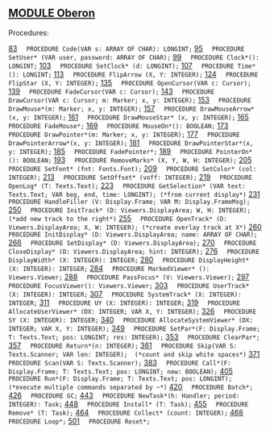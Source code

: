 
## [MODULE Oberon](https://github.com/io-core/Oberon/blob/main/Oberon.Mod)

Procedures:

[83](https://github.com/io-core/Oberon/blob/main/Oberon.Mod#83) `  PROCEDURE Code(VAR s: ARRAY OF CHAR): LONGINT;`
[95](https://github.com/io-core/Oberon/blob/main/Oberon.Mod#95) `  PROCEDURE SetUser* (VAR user, password: ARRAY OF CHAR);`
[99](https://github.com/io-core/Oberon/blob/main/Oberon.Mod#99) `  PROCEDURE Clock*(): LONGINT;`
[103](https://github.com/io-core/Oberon/blob/main/Oberon.Mod#103) `  PROCEDURE SetClock* (d: LONGINT);`
[107](https://github.com/io-core/Oberon/blob/main/Oberon.Mod#107) `  PROCEDURE Time*(): LONGINT;`
[113](https://github.com/io-core/Oberon/blob/main/Oberon.Mod#113) `  PROCEDURE FlipArrow (X, Y: INTEGER);`
[124](https://github.com/io-core/Oberon/blob/main/Oberon.Mod#124) `  PROCEDURE FlipStar (X, Y: INTEGER);`
[135](https://github.com/io-core/Oberon/blob/main/Oberon.Mod#135) `  PROCEDURE OpenCursor(VAR c: Cursor);`
[139](https://github.com/io-core/Oberon/blob/main/Oberon.Mod#139) `  PROCEDURE FadeCursor(VAR c: Cursor);`
[143](https://github.com/io-core/Oberon/blob/main/Oberon.Mod#143) `  PROCEDURE DrawCursor(VAR c: Cursor; m: Marker; x, y: INTEGER);`
[153](https://github.com/io-core/Oberon/blob/main/Oberon.Mod#153) `  PROCEDURE DrawMouse*(m: Marker; x, y: INTEGER);`
[157](https://github.com/io-core/Oberon/blob/main/Oberon.Mod#157) `  PROCEDURE DrawMouseArrow*(x, y: INTEGER);`
[161](https://github.com/io-core/Oberon/blob/main/Oberon.Mod#161) `  PROCEDURE DrawMouseStar* (x, y: INTEGER);`
[165](https://github.com/io-core/Oberon/blob/main/Oberon.Mod#165) `  PROCEDURE FadeMouse*;`
[169](https://github.com/io-core/Oberon/blob/main/Oberon.Mod#169) `  PROCEDURE MouseOn*(): BOOLEAN;`
[173](https://github.com/io-core/Oberon/blob/main/Oberon.Mod#173) `  PROCEDURE DrawPointer*(m: Marker; x, y: INTEGER);`
[177](https://github.com/io-core/Oberon/blob/main/Oberon.Mod#177) `  PROCEDURE DrawPointerArrow*(x, y: INTEGER);`
[181](https://github.com/io-core/Oberon/blob/main/Oberon.Mod#181) `  PROCEDURE DrawPointerStar*(x, y: INTEGER);`
[185](https://github.com/io-core/Oberon/blob/main/Oberon.Mod#185) `  PROCEDURE FadePointer*;`
[189](https://github.com/io-core/Oberon/blob/main/Oberon.Mod#189) `  PROCEDURE PointerOn*(): BOOLEAN;`
[193](https://github.com/io-core/Oberon/blob/main/Oberon.Mod#193) `  PROCEDURE RemoveMarks* (X, Y, W, H: INTEGER);`
[205](https://github.com/io-core/Oberon/blob/main/Oberon.Mod#205) `  PROCEDURE SetFont* (fnt: Fonts.Font);`
[209](https://github.com/io-core/Oberon/blob/main/Oberon.Mod#209) `  PROCEDURE SetColor* (col: INTEGER);`
[213](https://github.com/io-core/Oberon/blob/main/Oberon.Mod#213) `  PROCEDURE SetOffset* (voff: INTEGER);`
[219](https://github.com/io-core/Oberon/blob/main/Oberon.Mod#219) `  PROCEDURE OpenLog* (T: Texts.Text);`
[223](https://github.com/io-core/Oberon/blob/main/Oberon.Mod#223) `  PROCEDURE GetSelection* (VAR text: Texts.Text; VAR beg, end, time: LONGINT); (*from current display*)`
[231](https://github.com/io-core/Oberon/blob/main/Oberon.Mod#231) `  PROCEDURE HandleFiller (V: Display.Frame; VAR M: Display.FrameMsg);`
[250](https://github.com/io-core/Oberon/blob/main/Oberon.Mod#250) `  PROCEDURE InitTrack* (D: Viewers.DisplayArea; W, H: INTEGER); (*add new track to the right*)`
[255](https://github.com/io-core/Oberon/blob/main/Oberon.Mod#255) `  PROCEDURE OpenTrack* (D: Viewers.DisplayArea; X, W: INTEGER); (*create overlay track at X*)`
[260](https://github.com/io-core/Oberon/blob/main/Oberon.Mod#260) `  PROCEDURE InitDisplay* (D: Viewers.DisplayArea; name: ARRAY OF CHAR);`
[266](https://github.com/io-core/Oberon/blob/main/Oberon.Mod#266) `  PROCEDURE SetDisplay* (D: Viewers.DisplayArea);`
[270](https://github.com/io-core/Oberon/blob/main/Oberon.Mod#270) `  PROCEDURE CloseDisplay* (D: Viewers.DisplayArea; hint: INTEGER);`
[276](https://github.com/io-core/Oberon/blob/main/Oberon.Mod#276) `  PROCEDURE DisplayWidth* (X: INTEGER): INTEGER;`
[280](https://github.com/io-core/Oberon/blob/main/Oberon.Mod#280) `  PROCEDURE DisplayHeight* (X: INTEGER): INTEGER;`
[284](https://github.com/io-core/Oberon/blob/main/Oberon.Mod#284) `  PROCEDURE MarkedViewer* (): Viewers.Viewer;`
[288](https://github.com/io-core/Oberon/blob/main/Oberon.Mod#288) `  PROCEDURE PassFocus* (V: Viewers.Viewer);`
[297](https://github.com/io-core/Oberon/blob/main/Oberon.Mod#297) `  PROCEDURE FocusViewer(): Viewers.Viewer;`
[303](https://github.com/io-core/Oberon/blob/main/Oberon.Mod#303) `  PROCEDURE UserTrack* (X: INTEGER): INTEGER;`
[307](https://github.com/io-core/Oberon/blob/main/Oberon.Mod#307) `  PROCEDURE SystemTrack* (X: INTEGER): INTEGER;`
[311](https://github.com/io-core/Oberon/blob/main/Oberon.Mod#311) `  PROCEDURE UY (X: INTEGER): INTEGER;`
[319](https://github.com/io-core/Oberon/blob/main/Oberon.Mod#319) `  PROCEDURE AllocateUserViewer* (DX: INTEGER; VAR X, Y: INTEGER);`
[326](https://github.com/io-core/Oberon/blob/main/Oberon.Mod#326) `  PROCEDURE SY (X: INTEGER): INTEGER;`
[340](https://github.com/io-core/Oberon/blob/main/Oberon.Mod#340) `  PROCEDURE AllocateSystemViewer* (DX: INTEGER; VAR X, Y: INTEGER);`
[349](https://github.com/io-core/Oberon/blob/main/Oberon.Mod#349) `  PROCEDURE SetPar*(F: Display.Frame; T: Texts.Text; pos: LONGINT; res: INTEGER);`
[353](https://github.com/io-core/Oberon/blob/main/Oberon.Mod#353) `  PROCEDURE ClearPar*;`
[357](https://github.com/io-core/Oberon/blob/main/Oberon.Mod#357) `  PROCEDURE Return*(n: INTEGER);`
[361](https://github.com/io-core/Oberon/blob/main/Oberon.Mod#361) `  PROCEDURE Skip(VAR S: Texts.Scanner; VAR len: INTEGER);  (*count and skip white spaces*)`
[371](https://github.com/io-core/Oberon/blob/main/Oberon.Mod#371) `  PROCEDURE Scan(VAR S: Texts.Scanner);`
[383](https://github.com/io-core/Oberon/blob/main/Oberon.Mod#383) `  PROCEDURE Call*(F: Display.Frame; T: Texts.Text; pos: LONGINT; new: BOOLEAN);`
[405](https://github.com/io-core/Oberon/blob/main/Oberon.Mod#405) `  PROCEDURE Run*(F: Display.Frame; T: Texts.Text; pos: LONGINT);  (*execute multiple commands separated by ~*)`
[420](https://github.com/io-core/Oberon/blob/main/Oberon.Mod#420) `  PROCEDURE Batch*;`
[426](https://github.com/io-core/Oberon/blob/main/Oberon.Mod#426) `  PROCEDURE GC;`
[443](https://github.com/io-core/Oberon/blob/main/Oberon.Mod#443) `  PROCEDURE NewTask*(h: Handler; period: INTEGER): Task;`
[448](https://github.com/io-core/Oberon/blob/main/Oberon.Mod#448) `  PROCEDURE Install* (T: Task);`
[455](https://github.com/io-core/Oberon/blob/main/Oberon.Mod#455) `  PROCEDURE Remove* (T: Task);`
[464](https://github.com/io-core/Oberon/blob/main/Oberon.Mod#464) `  PROCEDURE Collect* (count: INTEGER);`
[468](https://github.com/io-core/Oberon/blob/main/Oberon.Mod#468) `  PROCEDURE Loop*;`
[501](https://github.com/io-core/Oberon/blob/main/Oberon.Mod#501) `  PROCEDURE Reset*;`

